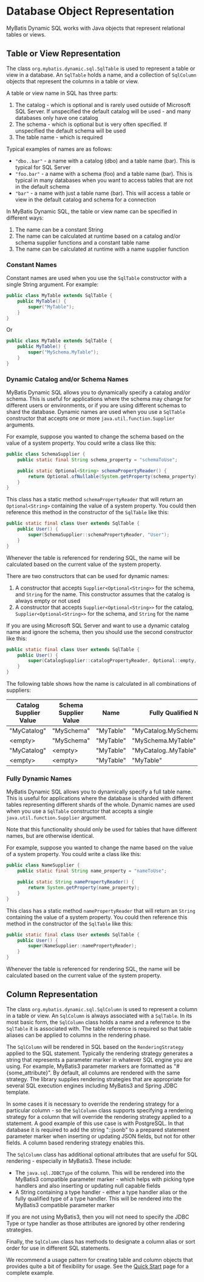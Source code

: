 # Database Object Representation
MyBatis Dynamic SQL works with Java objects that represent relational tables or views.

## Table or View Representation

The class `org.mybatis.dynamic.sql.SqlTable` is used to represent a table or view in a database. An `SqlTable` holds a name, and a collection of `SqlColumn` objects that represent the columns in a table or view.

A table or view name in SQL has three parts:

1. The catalog - which is optional and is rarely used outside of Microsoft SQL Server. If unspecified the default catalog will be used - and many databases only have one catalog
1. The schema - which is optional but is very often specified. If unspecified the default schema will be used
1. The table name - which is required

Typical examples of names are as follows:

- `"dbo..bar"` - a name with a catalog (dbo) and a table name (bar). This is typical for SQL Server
- `"foo.bar"` - a name with a schema (foo) and a table name (bar). This is typical in many databases when you want to access tables that are not in the default schema
- `"bar"` - a name with just a table name (bar). This will access a table or view in the default catalog and schema for a connection

In MyBatis Dynamic SQL, the table or view name can be specified in different ways:

1. The name can be a constant String
1. The name can be calculated at runtime based on a catalog and/or schema supplier functions and a constant table name
1. The name can be calculated at runtime with a name supplier function

### Constant Names

Constant names are used when you use the `SqlTable` constructor with a single String argument. For example:

```java
public class MyTable extends SqlTable {
    public MyTable() {
        super("MyTable");
    }
}
```

Or

```java
public class MyTable extends SqlTable {
    public MyTable() {
        super("MySchema.MyTable");
    }
}
```

### Dynamic Catalog and/or Schema Names
MyBatis Dynamic SQL allows you to dynamically specify a catalog and/or schema. This is useful for applications where the schema may change for different users or environments, or if you are using different schemas to shard the database. Dynamic names are used when you use a `SqlTable` constructor that accepts one or more `java.util.function.Supplier` arguments.

For example, suppose you wanted to change the schema based on the value of a system property. You could write a class like this:

```java
public class SchemaSupplier {
    public static final String schema_property = "schemaToUse";

    public static Optional<String> schemaPropertyReader() {
        return Optional.ofNullable(System.getProperty(schema_property));
    }
}
```

This class has a static method `schemaPropertyReader` that will return an `Optional<String>` containing the value of a system property. You could then reference this method in the constructor of the `SqlTable` like this:

```java
public static final class User extends SqlTable {
    public User() {
        super(SchemaSupplier::schemaPropertyReader, "User");
    }
}
```

Whenever the table is referenced for rendering SQL, the name will be calculated based on the current value of the system property.

There are two constructors that can be used for dynamic names:

1. A constructor that accepts `Supplier<Optional<String>>` for the schema, and `String` for the name. This constructor assumes that the catalog is always empty or not used
1. A constructor that accepts `Supplier<Optional<String>>` for the catalog, `Supplier<Optional<String>>` for the schema, and `String` for the name

If you are using Microsoft SQL Server and want to use a dynamic catalog name and ignore the schema, then you should use the second constructor like this:

```java
public static final class User extends SqlTable {
    public User() {
        super(CatalogSupplier::catalogPropertyReader, Optional::empty, "User");
    }
}
```

The following table shows how the name is calculated in all combinations of suppliers:

Catalog Supplier Value | Schema Supplier Value | Name | Fully Qualified Name
---|---|---|---
"MyCatalog" | "MySchema" | "MyTable" | "MyCatalog.MySchema.MyTable"
&lt;empty&gt; | "MySchema" | "MyTable" | "MySchema.MyTable"
"MyCatalog" | &lt;empty&gt; | "MyTable" | "MyCatalog..MyTable"
&lt;empty&gt; | &lt;empty&gt; | "MyTable" | "MyTable"


### Fully Dynamic Names
MyBatis Dynamic SQL allows you to dynamically specify a full table name. This is useful for applications where the database is sharded with different tables representing different shards of the whole. Dynamic names are used when you use a `SqlTable` constructor that accepts a single `java.util.function.Supplier` argument.

Note that this functionality should only be used for tables that have different names, but are otherwise identical.

For example, suppose you wanted to change the name based on the value of a system property. You could write a class like this:

```java
public class NameSupplier {
    public static final String name_property = "nameToUse";

    public static String namePropertyReader() {
        return System.getProperty(name_property);
    }
}
```

This class has a static method `namePropertyReader` that will return an `String` containing the value of a system property. You could then reference this method in the constructor of the `SqlTable` like this:

```java
public static final class User extends SqlTable {
    public User() {
        super(NameSupplier::namePropertyReader);
    }
}
```

Whenever the table is referenced for rendering SQL, the name will be calculated based on the current value of the system property.



## Column Representation

The class `org.mybatis.dynamic.sql.SqlColumn` is used to represent a column in a table or view. An `SqlColumn` is always associated with a `SqlTable`. In its most basic form, the `SqlColumn` class holds a name and a reference to the `SqlTable` it is associated with. The table reference is required so that table aliases can be applied to columns in the rendering phase.

The `SqlColumn` will be rendered in SQL based on the `RenderingStrategy` applied to the SQL statement. Typically the rendering strategy generates a string that represents a parameter marker in whatever SQL engine you are using. For example, MyBatis3 parameter markers are formatted as "#{some_attribute}". By default, all columns are rendered with the same strategy. The library supplies rendering strategies that are appropriate for several SQL execution engines including MyBatis3 and Spring JDBC template.

In some cases it is necessary to override the rendering strategy for a particular column - so the `SqlColumn` class supports specifying a rendering strategy for a column that will override the rendering strategy applied to a statement. A good example of this use case is with PostgreSQL. In that database it is required to add the string "::jsonb" to a prepared statement parameter marker when inserting or updating JSON fields, but not for other fields. A column based rendering strategy enables this.

The `SqlColumn` class has additional optional attributes that are useful for SQL rendering - especially in MyBatis3. These include:

* The `java.sql.JDBCType` of the column. This will be rendered into the MyBatis3 compatible parameter marker - which helps with picking type handlers and also inserting or updating null capable fields
* A String containing a type handler - either a type handler alias or the fully qualified type of a type handler. This will be rendered into the MyBatis3 compatible parameter marker

If you are not using MyBatis3, then you will not need to specify the JDBC Type or type handler as those attributes are ignored by other rendering strategies.

Finally, the `SqlColumn` class has methods to designate a column alias or sort order for use in different SQL statements.

We recommend a usage pattern for creating table and column objects that provides quite a bit of flexibility for usage. See the [Quick Start](quickStart.html) page for a complete example.
